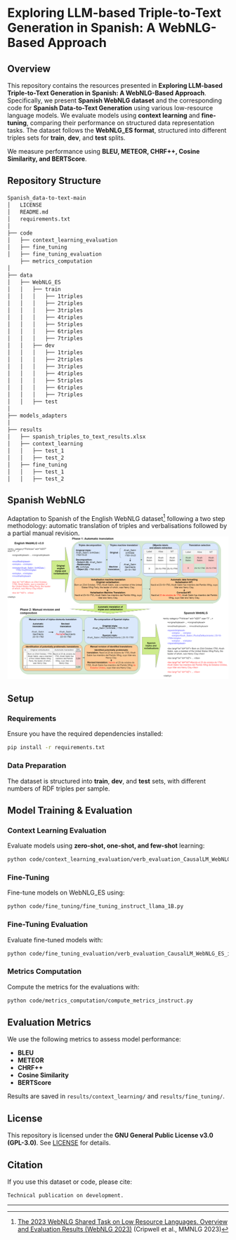 # Exploring LLM-based Triple-to-Text Generation in Spanish: A WebNLG-Based Approach  

## Overview  

This repository contains the resources presented in **Exploring LLM-based Triple-to-Text Generation in Spanish: A WebNLG-Based Approach**. Specifically, we present **Spanish WebNLG dataset** and the corresponding code for **Spanish Data-to-Text Generation** using various low-resource language models. We evaluate models using **context learning** and **fine-tuning**, comparing their performance on structured data representation tasks. The dataset follows the **WebNLG_ES format**, structured into different triples sets for **train**, **dev**, and **test** splits.  

We measure performance using **BLEU, METEOR, CHRF++, Cosine Similarity, and BERTScore**.  

## Repository Structure  

```
Spanish_data-to-text-main
│   LICENSE
│   README.md
│   requirements.txt
│
├── code
│   ├── context_learning_evaluation
│   ├── fine_tuning
│   ├── fine_tuning_evaluation
    ├── metrics_computation
│
├── data
│   ├── WebNLG_ES
│   │   ├── train
│   │   │   ├── 1triples
│   │   │   ├── 2triples
│   │   │   ├── 3triples
│   │   │   ├── 4triples
│   │   │   ├── 5triples
│   │   │   ├── 6triples
│   │   │   ├── 7triples
│   │   ├── dev
│   │   │   ├── 1triples
│   │   │   ├── 2triples
│   │   │   ├── 3triples
│   │   │   ├── 4triples
│   │   │   ├── 5triples
│   │   │   ├── 6triples
│   │   │   ├── 7triples
│   │   ├── test
│
├── models_adapters
│
├── results
│   ├── spanish_triples_to_text_results.xlsx
│   ├── context_learning
│   │   ├── test_1
│   │   ├── test_2
│   ├── fine_tuning
│   │   ├── test_1
│   │   ├── test_2
```

## Spanish WebNLG

Adaptation to Spanish of the English WebNLG dataset[^1] following a two step methodology: automatic translation of triples and verbalisations followed by a partial manual revision.
![Spanith WebNLG development methodology](WebNLG_ES_method.png)
[^1]: [The 2023 WebNLG Shared Task on Low Resource Languages. Overview and Evaluation Results (WebNLG 2023)](https://aclanthology.org/2023.mmnlg-1.6/) (Cripwell et al., MMNLG 2023)

## Setup  

### Requirements  

Ensure you have the required dependencies installed:  

```bash
pip install -r requirements.txt
```

### Data Preparation  

The dataset is structured into **train**, **dev**, and **test** sets, with different numbers of RDF triples per sample.  

## Model Training & Evaluation  

### Context Learning Evaluation  

Evaluate models using **zero-shot, one-shot, and few-shot** learning:  

```bash
python code/context_learning_evaluation/verb_evaluation_CausalLM_WebNLG_ES_instruct.py
```

### Fine-Tuning  

Fine-tune models on WebNLG_ES using:  

```bash
python code/fine_tuning/fine_tuning_instruct_llama_1B.py
```

### Fine-Tuning Evaluation  

Evaluate fine-tuned models with:  

```bash
python code/fine_tuning_evaluation/verb_evaluation_CausalLM_WebNLG_ES_instruct_fine_tuned.py
```

### Metrics Computation 

Compute the metrics for the evaluations with:  

```bash
python code/metrics_computation/compute_metrics_instruct.py
```

## Evaluation Metrics  

We use the following metrics to assess model performance:  

- **BLEU**  
- **METEOR**  
- **CHRF++**  
- **Cosine Similarity**  
- **BERTScore**  

Results are saved in `results/context_learning/` and `results/fine_tuning/`.  

## License  

This repository is licensed under the **GNU General Public License v3.0 (GPL-3.0)**. See [LICENSE](LICENSE) for details.  

## Citation  

If you use this dataset or code, please cite:  

```
Technical publication on development.
```

---
